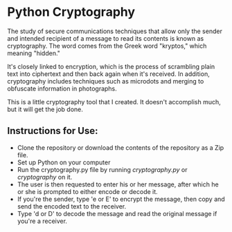 # Python Cryptography

The study of secure communications techniques that allow only the sender and intended recipient of a message to read its contents is known as cryptography. The word comes from the Greek word "kryptos," which meaning "hidden."

It's closely linked to encryption, which is the process of scrambling plain text into ciphertext and then back again when it's received. In addition, cryptography includes techniques such as microdots and merging to obfuscate information in photographs. 

This is a little cryptography tool that I created. It doesn't accomplish much, but it will get the job done. 

## Instructions for Use:

- Clone the repository or download the contents of the repository as a Zip file.
- Set up Python on your computer
- Run the cryptography.py file by running <i>cryptography.py</i> or <i>cryptography</i> on it.
- The user is then requested to enter his or her message, after which he or she is prompted to either encode or decode it.
- If you're the sender, type 'e or E' to encrypt the message, then copy and send the encoded text to the receiver. 
- Type 'd or D' to decode the message and read the original message if you're a receiver. 